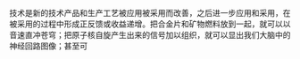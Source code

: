   技术是新的技术产品和生产工艺被应用被采用而改善，之后进一步应用和采用，在被采用的过程中形成正反馈或收益递增。把合金片和矿物燃料放到一起，就可以以音速直冲苍穹；把原子核自旋产生出来的信号加以组织，就可以显出我们大脑中的神经回路图像；甚至可
